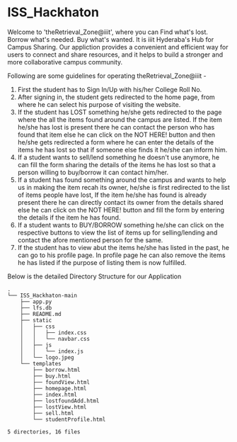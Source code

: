 # ISS_Hackhaton

Welcome to 'theRetrieval_Zone@iiit', where you can Find what's lost. Borrow what's needed. Buy what's wanted. It is iiit Hyderaba's Hub for Campus Sharing. 
Our appliction provides a convenient and efficient way for users to connect and share resources, and it helps to build a stronger and more collaborative campus community.

Following are some guidelines for operating theRetrieval_Zone@iiit -
1. First the student has to Sign In/Up with his/her College Roll No. 
2. After signing in, the student gets redirected to the home page, from where he can select his purpose of visiting the website.
3. If the student has LOST something he/she gets redirected to the page where the all the items found around the campus are listed. If the item he/she has lost is present there he can contact the person who has found that item else he can click on the NOT HERE! button and then he/she gets redirected a form where he can enter the details of the items he has lost so that if someone else  finds it he/she can inform him.
4. If a student wants to sell/lend something he doesn't use anymore, he can fill the form sharing the details of the items he has lost so that a person willing to buy/borrow it can contact him/her.
5. If a student has found something around the campus and wants to help us in making the item recah its owner, he/she is first redirected to the list of items people have lost, If the item he/she has found is already present there he can directly contact its owner from the details shared else he can click on the NOT HERE! button and fill the form by entering the details if the item he has found.
6. If a student wants to BUY/BORROW something he/she can click on the respective buttons to view the list of items up for selling/lending and contact the afore mentioned person for the same.
7. If the student has to view abut the items he/she has listed in the past, he can go to his profile page. In profile page he can also remove the items he has listed if the purpose of listing them is now fulfilled.

Below is the detailed Directory Structure for our Application 
```
.
└── ISS_Hackhaton-main
    ├── app.py
    ├── lfs.db
    ├── README.md
    ├── static
    │   ├── css
    │   │   ├── index.css
    │   │   └── navbar.css
    │   ├── js
    │   │   └── index.js
    │   └── logo.jpeg
    └── templates
        ├── borrow.html
        ├── buy.html
        ├── foundView.html
        ├── homepage.html
        ├── index.html
        ├── lostfoundAdd.html
        ├── lostView.html
        ├── sell.html
        └── studentProfile.html

5 directories, 16 files
```
